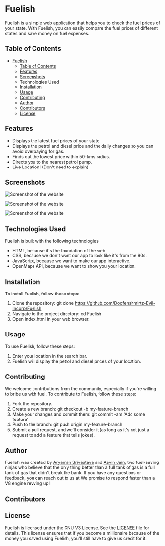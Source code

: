 # Fuelish

Fuelish is a simple web application that helps you to check the fuel prices of your state. With Fuelish, you can easily compare the fuel prices of different states and save money on fuel expenses.

## Table of Contents

- [Fuelish](#fuelish)
  - [Table of Contents](#table-of-contents)
  - [Features](#features)
  - [Screenshots](#screenshots)
  - [Technologies Used](#technologies-used)
  - [Installation](#installation)
  - [Usage](#usage)
  - [Contributing](#contributing)
  - [Author](#author)
  - [Contributors](#contributors)
  - [License](#license)

## Features

- Displays the latest fuel prices of your state
- Displays the petrol and diesel price and the daily changes so you can avoid overpaying for gas.
- Finds out the lowest price within 50-kms radius.
- Directs you to the nearest petrol pump.
- Live Location! (Don't need to explain)
## Screenshots
![Screenshot of the website](images/screenshots/1.jpg "a title")

![Screenshot of the website](images/screenshots/2.jpg "a title")

![Screenshot of the website](images/screenshots/3.jpg "a title")

## Technologies Used

Fuelish is built with the following technologies:

- HTML, because it's the foundation of the web.
- CSS, because we don't want our app to look like it's from the 90s.
- JavaScript, because we want to make our app interactive.
- OpenMaps API, because we want to show you your location.

## Installation

To install Fuelish, follow these steps:

1. Clone the repository: git clone https://github.com/Doofenshmirtz-Evil-Incorp/Fuelish
2. Navigate to the project directory: cd Fuelish
3. Open index.html in your web browser.

## Usage

To use Fuelish, follow these steps:

1. Enter your location in the search bar.
2. Fuelish will display the petrol and diesel prices of your location.

## Contributing

We welcome contributions from the community, especially if you're willing to bribe us with fuel. To contribute to Fuelish, follow these steps:

1. Fork the repository.
2. Create a new branch: git checkout -b my-feature-branch
3. Make your changes and commit them: git commit -am 'Add some feature'
4. Push to the branch: git push origin my-feature-branch
5. Submit a pull request, and we'll consider it (as long as it's not just a request to add a feature that tells jokes).

## Author

Fuelish was created by [Aryaman Srivastava](https://github.com/actuallyaryaman) and [Asvin Jain](https://github.com/asvin1), two fuel-saving ninjas who believe that the only thing better than a full tank of gas is a full tank of gas that didn't break the bank. If you have any questions or feedback, you can reach out to us at  We promise to respond faster than a V8 engine revving up!

## Contributors

<!-- ALL-CONTRIBUTORS-LIST:START - Do not remove or modify this section -->
<!-- prettier-ignore-start -->
<!-- markdownlint-disable -->

<!-- markdownlint-restore -->
<!-- prettier-ignore-end -->

<!-- ALL-CONTRIBUTORS-LIST:END -->

## License

Fuelish is licensed under the GNU V3 License. See the [LICENSE](LICENSE) file for details. This license ensures that if you become a millionaire because of the money you saved using Fuelish, you'll still have to give us credit for it.
